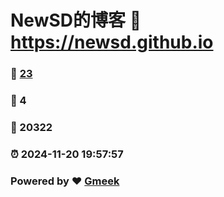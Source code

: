 # NewSD的博客 :link: https://newsd.github.io 
### :page_facing_up: [23](https://newsd.github.io/tag.html) 
### :speech_balloon: 4 
### :hibiscus: 20322 
### :alarm_clock: 2024-11-20 19:57:57 
### Powered by :heart: [Gmeek](https://github.com/Meekdai/Gmeek)
